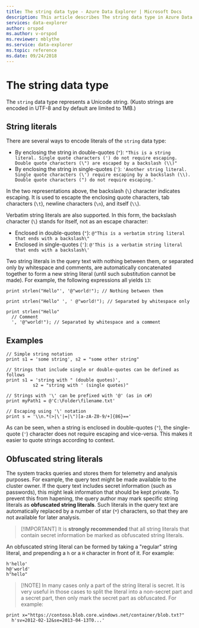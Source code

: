```yaml
---
title: The string data type - Azure Data Explorer | Microsoft Docs
description: This article describes The string data type in Azure Data Explorer.
services: data-explorer
author: orspod
ms.author: v-orspod
ms.reviewer: mblythe
ms.service: data-explorer
ms.topic: reference
ms.date: 09/24/2018
---
```

# The string data type

The `string` data type represents a Unicode string. (Kusto strings are encoded in UTF-8 and by default are limited to 1MB.)

## String literals

There are several ways to encode literals of the `string` data type:

* By enclosing the string in double-quotes (`"`): `"This is a string literal. Single quote characters (') do not require escaping. Double quote characters (\") are escaped by a backslash (\\)"`
* By enclosing the string in single-quotes (`'`): `'Another string literal. Single quote characters (\') require escaping by a backslash (\\). Double quote characters (") do not require escaping.'`

In the two representations above, the backslash (`\`) character indicates escaping.
It is used to escapte the enclosing quote characters, tab characters (`\t`),
newline characters (`\n`), and itself (`\\`).

Verbatim string literals are also supported. In this form, the backslash character (`\`) stands for itself,
not as an escape character:

* Enclosed in double-quotes (`"`): `@"This is a verbatim string literal that ends with a backslash\"`
* Enclosed in single-quotes (`'`): `@'This is a verbatim string literal that ends with a backslash\'`

Two string literals in the query text with nothing between them, or separated
only by whitespace and comments, are automatically concatenated together to
form a new string literal (until such substitution cannot be made).
For example, the following expressions all yields `13`:

```kusto
print strlen("Hello"', '@"world!"); // Nothing between them

print strlen("Hello" ', ' @"world!"); // Separated by whitespace only

print strlen("Hello"
  // Comment
  ', '@"world!"); // Separated by whitespace and a comment
```

## Examples

```kusto
// Simple string notation
print s1 = 'some string', s2 = "some other string"

// Strings that include single or double-quotes can be defined as follows
print s1 = 'string with " (double quotes)',
          s2 = "string with ' (single quotes)"

// Strings with '\' can be prefixed with '@' (as in c#)
print myPath1 = @'C:\Folder\filename.txt'

// Escaping using '\' notation
print s = '\\n.*(>|\'|=|\")[a-zA-Z0-9/+]{86}=='
```

As can be seen, when a string is enclosed in double-quotes (`"`), the single-quote (`'`)
character does not require escaping and vice-versa. This makes it easier to quote strings
according to context.

## Obfuscated string literals

The system tracks queries and stores them for telemetry and analysis purposes.
For example, the query text might be made available to the cluster owner. If the
query text includes secret information (such as passwords), this might leak
information that should be kept private. To prevent this from hapening, the
query author may mark specific string literals as **obfuscated string literals**.
Such literals in the query text are automatically replaced by a number of
star (`*`) characters, so that they are not available for later analysis.

> [!IMPORTANT] It is **strongly recommended** that all string literals that
> contain secret information be marked as obfuscated string literals.

An obfuscated string literal can be formed by taking a "regular" string literal,
and prepending a `h` or a `H` character in front of it. For example:

```kusto
h'hello'
h@'world'
h"hello"
```

> [!NOTE] In many cases only a part of the string literal is secret. It is very
> useful in those cases to split the literal into a non-secret part and a secret
> part, then only mark the secret part as obfuscated. For example:

```kusto
print x="https://contoso.blob.core.windows.net/container/blob.txt?"
  h'sv=2012-02-12&se=2013-04-13T0...'
```